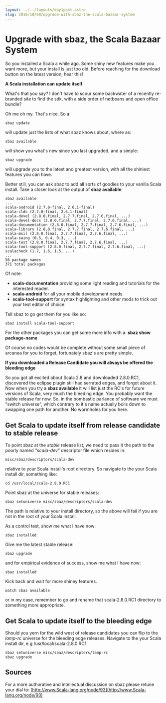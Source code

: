 ```yaml
---
layout: ../../layouts/day1post.astro
slug: 2010/10/08/upgrade-with-sbaz-the-scala-bazaar-system
---
```


Upgrade with sbaz, the Scala Bazaar System
==========================================

So you installed a Scala a while ago. Some shiny new features make you want more, but your install is just too old. Before reaching for the download button on the latest version, hear this!

**A Scala installation can update itself**

What's that you say? I don't have to scour some backwater of a recently re-branded site to find the sdk, with a side order of netbeans and open office bundle?

Oh me oh my. That's nice. So a:

	sbaz update

will update just the lists of what sbaz knows about, where as:

	sbaz available

will show you what's new since you last upgraded, and a simple:

	sbaz upgrade

will upgrade you to the latest and greatest version, with all the shiniest features you can have.

Better still, you can ask sbaz to add all sorts of goodies to your vanilla Scala install. Take a closer look at the output of **sbaz available**:

	sbaz available
	...
	scala-android (2.7.0-final, 2.6.1-final)
	scala-cldc (2.7.0-final, 2.6.1-final)
	scala-devel (2.8.0.final, 2.7.7.final, 2.7.6.final, ...)
	scala-devel-docs (2.8.0.final, 2.7.7.final, 2.7.6.final, ...)
	scala-documentation (2.8.0.final, 2.7.7.final, 2.7.6.final, ...)
	scala-library (2.8.0.final, 2.7.7.final, 2.7.6.final, ...)
	scala-msil (2.8.0.final, 2.7.7.final, 2.7.6.final, ...)
	scala-swing (0.5, 0.4, 0.3, ...)
	scala-test (2.8.0.final, 2.7.7.final, 2.7.6.final, ...)
	scala-tool-support (2.8.0.final, 2.7.7.final, 2.7.6.final, ...)
	scalacheck (1.7, 1.6, 1.5, ...)
	...
	56 package names
	371 total packages

Of note:
* **scala-documentation** providing some light reading and tutorials for the interested reader.
* **scala-android** for all your mobile development needs.
* **scala-tool-support** for syntax highlighting and other mods to trick out your text editor of choice.

Tell sbaz to go get them for you like so:

	sbaz install scala-tool-support

For the other packages you can get some more info with a: **sbaz show package-name**

Of course no codes would be complete without some small piece of arcanea for you to forget, fortunately sbaz's are pretty simple.

**If you downloaded a Release Candidate you will always be offered the bleeding edge**

So you got all excited about Scala 2.8 and downloaded 2.8.0.RC1, discovered the eclipse plugin still had serrated edges, and forgot about it. Now when you try a **sbaz available** it will list just the RC's for future versions of Scala, very much the bleeding edge. You probably want the stable release for now. So, in the bombastic parlance of software we must "switch universe", which contrary to it's name actually boils down to swapping one path for another. No wormholes for you here.

Get Scala to update itself from release candidate to stable release
--------------------------------------------------------------------

To point sbaz at the *stable* release list, we need to pass it the path to the poorly named *"scala-dev"* descriptor file which resides in:

	misc/sbaz/descriptors/scala-dev

relative to your Scala install's root directory. So navigate to the your Scala install dir, something like:

	cd /usr/local/scala-2.8.0.RC1

Point sbaz at the universe for stable releases:

	sbaz setuniverse misc/sbaz/descriptors/scala-dev

The path is relative to your install directory, so the above will fail if you are not in the root of your Scala install.

As a control test, show me what I have now:

	sbaz installed

Give me the latest stable release:

	sbaz upgrade

and for empirical evidence of success, show me what I have now:

	sbaz installed

Kick back and wait for more shiney features.

	watch sbaz available

or in my case, remember to go and rename that scala-2.8.0.RC1 directory to something more appropriate.


Get Scala to update itself to the bleeding edge
-----------------------------------------------
Should you yern for the wild west of release candidates you can flip to the *lamp-rc* universe for the bleeding edge releases. Navigate to the your Scala install dir, e.g /usr/local/scala-2.8.0.RC1

	sbaz setuniverse misc/sbaz/descriptors/lamp-rc
	sbaz upgrade


Sources
-------
For a more authorative and intellectual discussion on sbaz please retune your dial to:
[http://www.Scala-lang.org/node/93](http://www.Scala-lang.org/node/93)
